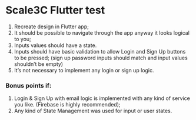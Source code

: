 # Scale3C Flutter test #

1. Recreate design in Flutter app; 
2. It should be possible to navigate through the app anyway it looks logical to you;
3. Inputs values should have a state. 
4. Inputs should have basic validation to allow Login and Sign Up buttons to be pressed; (sign up password inputs should match and input values shouldn’t be empty) 
5. It’s not necessary to implement any login or sign up logic. 

### Bonus points if: ### 
 1. Login & Sign Up with email logic is implemented with any kind of service you like. (Firebase is highly recommended); 
2. Any kind of State Management was used for input or user states.